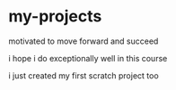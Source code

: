 # my-projects

motivated to move forward and succeed

i hope i do exceptionally well in this course

i just created my first scratch project too
